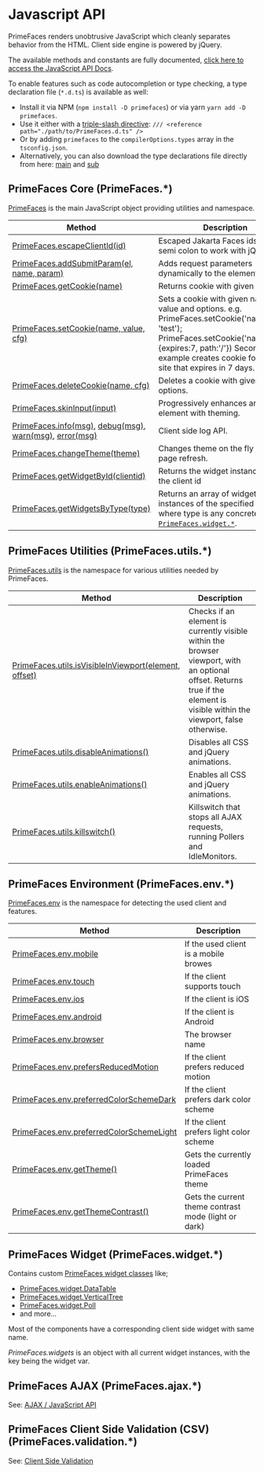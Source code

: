 # Javascript API

PrimeFaces renders unobtrusive JavaScript which cleanly separates behavior from the HTML. Client side engine is powered
by jQuery.

The available methods and constants are fully documented,
[click here to access the JavaScript API Docs](../jsdocs/index.html).

To enable features such as code autocompletion or type checking, a type declaration file (`*.d.ts`) is available as
well:

* Install it via NPM (`npm install -D primefaces`) or via yarn `yarn add -D primefaces`.
* Use it either with a
  [triple-slash directive](https://www.typescriptlang.org/docs/handbook/triple-slash-directives.html#-reference-path-):
  `/// <reference path="./path/to/PrimeFaces.d.ts" />`
* Or by adding `primefaces` to the `compilerOptions.types` array in the `tsconfig.json`.
* Alternatively, you can also download the type declarations file directly from here:
  [main](../PrimeFaces.d.ts) and [sub](../PrimeFaces-module.d.ts)

## PrimeFaces Core (PrimeFaces.*)

[PrimeFaces](../jsdocs/modules/src_PrimeFaces.PrimeFaces.html) is the main JavaScript object providing utilities and namespace.

| Method | Description |
| --- | --- |
[PrimeFaces.escapeClientId(id)](../jsdocs/modules/src_PrimeFaces.PrimeFaces.html#escapeClientId) | Escaped Jakarta Faces ids with semi colon to work with jQuery.
[PrimeFaces.addSubmitParam(el, name, param)](../jsdocs/modules/src_PrimeFaces.PrimeFaces.html#addSubmitParam) | Adds request parameters dynamically to the element.
[PrimeFaces.getCookie(name)](../jsdocs/modules/src_PrimeFaces.PrimeFaces.html#getCookie) | Returns cookie with given name.
[PrimeFaces.setCookie(name, value, cfg)](../jsdocs/modules/src_PrimeFaces.PrimeFaces.html#setCookie) | Sets a cookie with given name, value and options. e.g. PrimeFaces.setCookie('name', 'test'); PrimeFaces.setCookie('name','test',{expires:7, path:'/'}) Second example creates cookie for entire site that expires in 7 days.
[PrimeFaces.deleteCookie(name, cfg)](../jsdocs/modules/src_PrimeFaces.PrimeFaces.html#deleteCookie) | Deletes a cookie with given and and options.
[PrimeFaces.skinInput(input)](../jsdocs/modules/src_PrimeFaces.PrimeFaces.html#skinInput) | Progressively enhances an input element with theming.
[PrimeFaces.info(msg)](../jsdocs/modules/src_PrimeFaces.PrimeFaces.html#info), [debug(msg)](../jsdocs/modules/src_PrimeFaces.PrimeFaces.html#debug), [warn(msg)](../jsdocs/modules/src_PrimeFaces.PrimeFaces.html#warn), [error(msg)](../jsdocs/modules/src_PrimeFaces.PrimeFaces.html#error) | Client side log API.
[PrimeFaces.changeTheme(theme)](../jsdocs/modules/src_PrimeFaces.PrimeFaces.html#changeTheme) | Changes theme on the fly with no page refresh.
[PrimeFaces.getWidgetById(clientid)](../jsdocs/modules/src_PrimeFaces.PrimeFaces.html#getWidgetById) | Returns the widget instance from the client id
[PrimeFaces.getWidgetsByType(type)](../jsdocs/modules/src_PrimeFaces.PrimeFaces.html#getWidgetsByType) | Returns an array of widget instances of the specified type, where type is any concrete class of [`PrimeFaces.widget.*`](../jsdocs/modules/src_PrimeFaces.PrimeFaces.widget.html).

## PrimeFaces Utilities (PrimeFaces.utils.*)

[PrimeFaces.utils](../jsdocs/modules/src_PrimeFaces.PrimeFaces.utils.html) is the namespace for various utilities needed by PrimeFaces.

| Method | Description |
| --- | --- |
[PrimeFaces.utils.isVisibleInViewport(element, offset)](../jsdocs/modules/src_PrimeFaces.PrimeFaces.utils.html#isVisibleInViewport) | Checks if an element is currently visible within the browser viewport, with an optional offset. Returns true if the element is visible within the viewport, false otherwise.
[PrimeFaces.utils.disableAnimations()](../jsdocs/modules/src_PrimeFaces.PrimeFaces.utils.html#disableAnimations) | Disables all CSS and jQuery animations.
[PrimeFaces.utils.enableAnimations()](../jsdocs/modules/src_PrimeFaces.PrimeFaces.utils.html#enableAnimations) | Enables all CSS and jQuery animations.
[PrimeFaces.utils.killswitch()](../jsdocs/modules/src_PrimeFaces.PrimeFaces.utils.html#killswitch) | Killswitch that stops all AJAX requests, running Pollers and IdleMonitors.


## PrimeFaces Environment (PrimeFaces.env.*)

[PrimeFaces.env](../jsdocs/modules/src_PrimeFaces.PrimeFaces.env.html) is the namespace for detecting the used client and features.

| Method | Description |
| --- | --- |
[PrimeFaces.env.mobile](../jsdocs/modules/src_PrimeFaces.PrimeFaces.env.html#mobile) | If the used client is a mobile browes
[PrimeFaces.env.touch](../jsdocs/modules/src_PrimeFaces.PrimeFaces.env.html#touch) | If the client supports touch
[PrimeFaces.env.ios](../jsdocs/modules/src_PrimeFaces.PrimeFaces.env.html#ios) | If the client is iOS
[PrimeFaces.env.android](../jsdocs/modules/src_PrimeFaces.PrimeFaces.env.html#android) | If the client is Android
[PrimeFaces.env.browser](../jsdocs/modules/src_PrimeFaces.PrimeFaces.env.html#browser) | The browser name
[PrimeFaces.env.prefersReducedMotion](../jsdocs/modules/src_PrimeFaces.PrimeFaces.env.html#prefersReducedMotion) | If the client prefers reduced motion
[PrimeFaces.env.preferredColorSchemeDark](../jsdocs/modules/src_PrimeFaces.PrimeFaces.env.html#preferredColorSchemeDark) | If the client prefers dark color scheme
[PrimeFaces.env.preferredColorSchemeLight](../jsdocs/modules/src_PrimeFaces.PrimeFaces.env.html#preferredColorSchemeLight) | If the client prefers light color scheme
[PrimeFaces.env.getTheme()](../jsdocs/modules/src_PrimeFaces.PrimeFaces.env.html#getTheme) | Gets the currently loaded PrimeFaces theme
[PrimeFaces.env.getThemeContrast()](../jsdocs/modules/src_PrimeFaces.PrimeFaces.env.html#getThemeContrast) | Gets the current theme contrast mode (light or dark)


## PrimeFaces Widget (PrimeFaces.widget.*)

Contains custom [PrimeFaces widget classes](../jsdocs/modules/src_PrimeFaces.PrimeFaces.widget.html) like;

- [PrimeFaces.widget.DataTable](../jsdocs/classes/src_PrimeFaces.PrimeFaces.widget.DataTable-1.html)
- [PrimeFaces.widget.VerticalTree](../jsdocs/classes/src_PrimeFaces.PrimeFaces.widget.VerticalTree-1.html)
- [PrimeFaces.widget.Poll](../jsdocs/classes/src_PrimeFaces.PrimeFaces.widget.Poll-1.html)
- and more...

Most of the components have a corresponding client side widget with same name.

_PrimeFaces.widgets_ is an object with all current widget instances, with the key being the widget var.

## PrimeFaces AJAX (PrimeFaces.ajax.*)

See: [AJAX / JavaScript API](/core/ajaxJavascriptApi.md)

## PrimeFaces Client Side Validation (CSV) (PrimeFaces.validation.*)

See: [Client Side Validation](/core/csvJavascriptAPI.md)


